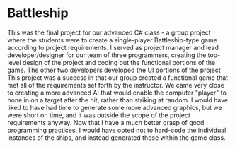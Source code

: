 # Battleship
  This was the final project for our advanced C# class - a group project where the students were to create a single-player Battleship-type game according to project requirements. I served as project manager and lead developer/designer for our team of three programmers, creating the top-level design of the project and coding out the functional portions of the game. The other two developers developed the UI portions of the project  This project was a success in that our group created a functional game that met all of the requirements set forth by the instructor. We came very close to creating a more advanced AI that would enable the computer "player" to hone in on a target after the hit, rather than striking at random. I would have liked to have had time to generate some more advanced graphics, but we were short on time, and it was outside the scope of the project requirements anyway. Now that I have a much better grasp of good programming practices, I would have opted not to hard-code the individual instances of the ships, and instead generated those within the game class.
